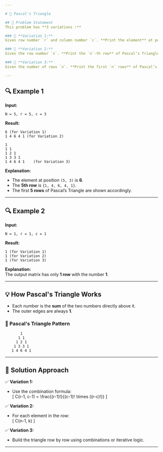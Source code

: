 ```yaml
---

# 🔺 Pascal's Triangle  

## 📝 Problem Statement  
This problem has **3 variations :**  

### 📌 **Variation 1:**  
Given row number `r` and column number `c`. **Print the element** at position `(r, c)` in Pascal’s Triangle.  

### 📌 **Variation 2:**  
Given the row number `n`. **Print the `n`-th row** of Pascal’s Triangle.  

### 📌 **Variation 3:**  
Given the number of rows `n`. **Print the first `n` rows** of Pascal’s Triangle.  

---
```


## 🔍 Example 1  
**Input:**  
```
N = 5, r = 5, c = 3
```

**Result:**  
```
6 (for Variation 1)
1 4 6 4 1 (for Variation 2)

1 
1 1 
1 2 1 
1 3 3 1 
1 4 6 4 1    (for Variation 3)
```

**Explanation:**  
- The element at position `(5, 3)` is **6**.  
- The **5th row** is `{1, 4, 6, 4, 1}`.  
- The first **5 rows** of Pascal’s Triangle are shown accordingly.  

---

## 🔍 Example 2  
**Input:**  
```
N = 1, r = 1, c = 1
```

**Result:**  
```
1 (for Variation 1)
1 (for Variation 2)
1 (for Variation 3)
```

**Explanation:**  
The output matrix has only **1 row** with the number **1**.  

---

## 💡 How Pascal's Triangle Works  
- Each number is the **sum** of the two numbers directly above it.  
- The outer edges are always **1**.  

### 🔹 Pascal's Triangle Pattern  
```
       1
      1 1
     1 2 1
    1 3 3 1
   1 4 6 4 1
```

---

## 🚀 Solution Approach  
✅ **Variation 1:**  
- Use the combination formula:  
\[
C(r-1, c-1) = \frac{(r-1)!}{(c-1)! \times ((r-c)!)}
\]

✅ **Variation 2:**  
- For each element in the row:  
\[
C(n-1, k)
\]

✅ **Variation 3:**  
- Build the triangle row by row using combinations or iterative logic.  

---
